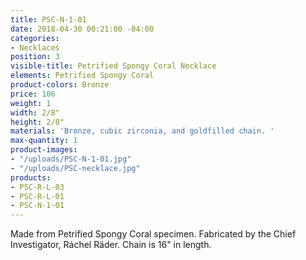 ```yaml
---
title: PSC-N-1-01
date: 2018-04-30 00:21:00 -04:00
categories:
- Necklaces
position: 3
visible-title: Petrified Spongy Coral Necklace
elements: Petrified Spongy Coral
product-colors: Bronze
price: 106
weight: 1
width: 2/8"
height: 2/8"
materials: 'Bronze, cubic zirconia, and goldfilled chain. '
max-quantity: 1
product-images:
- "/uploads/PSC-N-1-01.jpg"
- "/uploads/PSC-necklace.jpg"
products:
- PSC-R-L-03
- PSC-R-L-01
- PSC-N-1-01
---
```


Made from Petrified Spongy Coral specimen. Fabricated by the Chief Investigator, Ráchel Räder. Chain is 16" in length. 